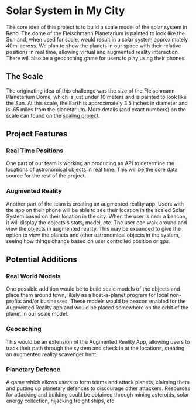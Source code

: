 # Solar System in My City

The core idea of this project is to build a scale model of the solar system in Reno. The dome of the Fleischmann Planetarium is painted to look like the Sun and, when used for scale, would result in a solar system approximately 40mi across. We plan to show the planets in our space with their relative positions in real time, allowing virtual and augmented reality interaction. There will also be a geocaching game for users to play using their phones.

## The Scale

The originating idea of this challenge was the size of the Fleischmann Planetarium Dome, which is just under 10 meters and is painted to look like the Sun. At this scale, the Earth is approximately 3.5 inches in diameter and is .65 miles from the planetarium. More details (and exact numbers) on the scale can found on the [scaling project](https://github.com/SpaceAppsReno/solar-system/blob/master/scaling/README.md).

## Project Features

### Real Time Positions

One part of our team is working an producing an API to determine the locations of astronomical objects in real time. This will be the core data source for the rest of the project.

### Augmented Reality

Another part of the team is creating an augmented reality app. Users with the app on their phone will be able to see their location in the scaled Solar System based on their location in the city. When the user is near a beacon, it will display the objects's stats, model, etc. The user can walk around and view the objects in augmented reality. This may be expanded to give the option to view the planets and other astronomical objects in the system, seeing how things change based on user controlled position or gps.

## Potential Additions

### Real World Models

One possible addition would be to build scale models of the objects and place them around town, likely as a host-a-planet program for local non-profits and/or businesses. These models would be beacon enabled for the Augmented Reality app and would be placed somewhere on the orbit of the planet in our scale model.

### Geocaching

This would be an extension of the Augmented Reality App, allowing users to track their path through the system and check in at the locations, creating an augmented reality scavenger hunt.

### Planetary Defence

A game which allows users to form teams and attack planets, claiming them and putting up planetary defences to discourage other attackers. Resources for attacking and building could be obtained through mining asteroids, solar energy collection, hijacking freight ships, etc.
